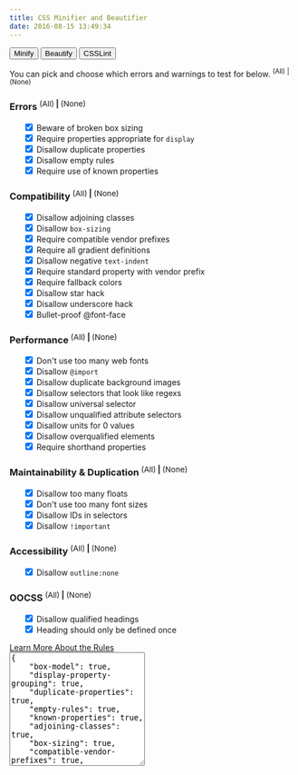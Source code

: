 ```yaml
---
title: CSS Minifier and Beautifier
date: 2016-08-15 13:49:34
---
```


<script src="/libraries/lib/codemirror.js"></script>

<link rel="stylesheet" href="/libraries/lib/codemirror.css">

<script src="/libraries/mode/css/css.js"></script>

<script src="/libraries/csslint.js"></script>

<script src="/libraries/shift-array.js"></script>

<script src="/libraries/common.js"></script>

<script type="text/javascript">
// TODO: is this a bad idea?
HTMLCollection.prototype.forEach = Array.prototype.forEach;
NodeList.prototype.forEach = Array.prototype.forEach;

window.onload = function() {

  function minify(str) {
    return str
      .replace(/\/\*([^*]|[\r\n]|(\*+([^*/]|[\r\n])))*\*+\//g,"") // comments
      .replace(/\s{1,}/g,' ')
      .replace(/\{\s{1,}/g,"{")
      .replace(/\}\s{1,}/g,"}")
      .replace(/\;\s{1,}/g,";")
      .replace(/\/\*\s{1,}/g,"/*")
      .replace(/\*\/\s{1,}/g,"*/");
  }
  function beautify(text) {
    var ar = text.replace(/\s{1,}/g,' ')
            .replace(/\{/g,"{~::~")
            .replace(/\}/g,"~::~}~::~")
            .replace(/\;/g,";~::~")
            .replace(/\/\*/g,"~::~/*")
            .replace(/\*\//g,"*/~::~")
            .replace(/~::~\s{0,}~::~/g,"~::~")
            .split('~::~'),
        len = ar.length,
        deep = 0,
        str = '',
        ix = 0;//,
        //shift = step ? createShiftArr(step) : this.shift;

    for(ix=0;ix<len;ix++) {

        if( /\{/.exec(ar[ix]))  {
            str += shift[deep++]+ar[ix];
        } else
        if( /\}/.exec(ar[ix]))  {
            str += shift[--deep]+ar[ix];
        } else
        if( /\*\\/.exec(ar[ix]))  {
            str += shift[deep]+ar[ix];
        }
        else {
            str += shift[deep]+ar[ix];
        }
    }
    return str.replace(/^\n{1,}/,'');
  }
  window.myCodeMirror = CodeMirror(document.getElementById('textfield'), {
    value: "/* CSS example from http://www.w3schools.com/css/tryit.asp?filename=trycss_border-width */\n/*\nvkBeautify used under the MIT license:\n\nThe MIT License (MIT)\n\nCopyright (c) 2013 Vadim Kiryukhin\n\nPermission is hereby granted, free of charge, to any person obtaining a copy of\nthis software and associated documentation files (the \"Software\"), to deal in\nthe Software without restriction, including without limitation the rights to\nuse, copy, modify, merge, publish, distribute, sublicense, and/or sell copies of\nthe Software, and to permit persons to whom the Software is furnished to do so,\nsubject to the following conditions:\n\nThe above copyright notice and this permission notice shall be included in all\ncopies or substantial portions of the Software.\n*/\np.one {\n    border-style: solid;\n    border-width: 5px;\n}\n\np.two {\n    border-style: solid;\n    border-width: medium;\n}\n\np.three {\n    border-style: dotted;\n    border-width: 2px;\n}\n\np.four {\n    border-style: dotted;\n    border-width: thick;\n}\n\np.five {\n    border-style: double;\n    border-width: 15px;\n}\n\np.six {\n    border-style: double;\n    border-width: thick;\n}\n\np.seven {\n    border-style: solid;\n    border-width: 2px 10px 4px 20px;\n}",
    mode:  "css",
    lineWrapping: true,
    lineNumbers: true
  });

  // Minify
  document.getElementById('do-min').onclick = makeFunc(minify, 'Could not minify: ');
  // Beautify
  document.getElementById('do-bt').onclick = makeFunc(beautify, 'Could not beautify: ');
  // Lint
  document.getElementById('do-lint').onclick = makeFunc(function(text) {
    var options = JSON.parse(document.getElementById('csslint-rules').textContent);
    var output = CSSLint.verify(text, options);
    var errors = output.messages;
    if (errors.length === 0) return text;
    var errText = [];
    for (var i = errors.length - 1; i >= 0; i--) {
      errText.push(errors[i].line + ':' + errors[i].col + ' - ' + errors[i].type + ': ' + errors[i].message);
    }

    outputText(errText.join('<br>'));

    return text;
  }, 'Could not run CSSLint: ');

  // CSSLint select buttons
  document.getElementsByClassName('groupSelectAll').forEach(function(el) {
	el.onclick = function() {
		this.parentElement.parentElement.parentElement.querySelectorAll('input[type="checkbox"]').forEach(function(v) {
			v.checked = true;
		});
	}
  });
  document.getElementsByClassName('groupSelectNone').forEach(function(el) {
	el.onclick = function() {
		this.parentElement.parentElement.parentElement.querySelectorAll('input[type="checkbox"]').forEach(function(v) {
			v.checked = false;
		});
	}
  });
  document.getElementsByClassName('globalSelectAll').forEach(function(el) {
	el.onclick = function() {
		document.querySelectorAll('input[type="checkbox"]').forEach(function(v) {
			v.checked = true;
		});
	}
  });
  document.getElementsByClassName('globalSelectNone').forEach(function(el) {
	el.onclick = function() {
		document.querySelectorAll('input[type="checkbox"]').forEach(function(v) {
			v.checked = false;
		});
	}
  });
};
</script>

<style type="text/css">
.CodeMirror { /* not at all stolen from http://jsbeautifier.org/ */
    border: 1px solid #ccc;
    height: 450px;
    font-size: 90%;
    margin-bottom: 6px;
    background: white;
}
.groupSelectAll:hover, .groupSelectNone:hover, .globalSelectAll:hover, .globalSelectNone:hover {
	cursor: pointer;
	text-decoration: none;
}
.groupSelectAll, .groupSelectNone, .globalSelectAll, .globalSelectNone {
    font-weight: normal;
}
.optionsList {
	list-style-type: none !important;
}
</style>

<button class="submit" id="do-min">Minify</button> <button class="submit" id="do-bt">Beautify</button> <button class="submit" id="do-lint">CSSLint</button>

<div id="textfield"></div>

<div id="lint-output" style="display: none !important;">placeholder text, this should not be visible</div>

<div class="btnDrop">
    <p class="summary mvm pvn">You can pick and choose which errors and warnings to test for below. <sup><a class="globalSelectAll">(All)</a> | <a class="globalSelectNone">(None)</a></sup></p>
    <div class="line">
        <div class="unit size1of3">
            <h3>Errors <sup><a class="groupSelectAll">(All)</a> | <a class="groupSelectNone">(None)</a></sup></h3>
            <ul class="optionsList">
                <li><label><input name="box-model" checked="" type="checkbox">&nbsp;Beware of broken box sizing</label></li>
                <li><label><input name="display-property-grouping" checked="" type="checkbox">&nbsp;Require properties appropriate for <code>display</code></label></li>
                <li><label><input name="duplicate-properties" checked="" type="checkbox">&nbsp;Disallow duplicate properties</label></li>
                <li><label><input name="empty-rules" checked="" type="checkbox">&nbsp;Disallow empty rules</label></li>
                <li><label><input name="known-properties" checked="" type="checkbox">&nbsp;Require use of known properties</label></li>
            </ul>
        </div>
        <div class="unit size1of3">
            <h3>Compatibility <sup><a class="groupSelectAll">(All)</a> | <a class="groupSelectNone">(None)</a></sup></h3>
            <ul class="optionsList">
                <li><label><input name="adjoining-classes" checked="" type="checkbox">&nbsp;Disallow adjoining classes</label></li>
                <li><label><input name="box-sizing" checked="" type="checkbox">&nbsp;Disallow <code>box-sizing</code></label></li>
                <li><label><input name="compatible-vendor-prefixes" checked="" type="checkbox">&nbsp;Require compatible vendor prefixes</label></li>
                <li><label><input name="gradients" checked="" type="checkbox">&nbsp;Require all gradient definitions</label></li>
                <li><label><input name="text-indent" checked="" type="checkbox">&nbsp;Disallow negative <code>text-indent</code></label></li>
                <li><label><input name="vendor-prefix" checked="" type="checkbox">&nbsp;Require standard property with vendor prefix</label></li>
                <li><label><input name="fallback-colors" checked="" type="checkbox">&nbsp;Require fallback colors</label></li>
                <li><label><input name="star-property-hack" checked="" type="checkbox">&nbsp;Disallow star hack</label></li>
                <li><label><input name="underscore-property-hack" checked="" type="checkbox">&nbsp;Disallow underscore hack</label></li>
                <li><label><input name="bulletproof-font-face" checked="" type="checkbox">&nbsp;Bullet-proof @font-face</label></li>
            </ul>
        </div>
        <div class="unit size1of3 lastUnit">
            <h3>Performance <sup><a class="groupSelectAll">(All)</a> | <a class="groupSelectNone">(None)</a></sup></h3>
            <ul class="optionsList">
                <li><label><input name="font-faces" checked="" type="checkbox">&nbsp;Don't use too many web fonts</label></li>
                <li><label><input name="import" checked="" type="checkbox">&nbsp;Disallow <code>@import</code></label></li>
                <li><label><input name="duplicate-background-images" checked="" type="checkbox">&nbsp;Disallow duplicate background images</label></li>
                <li><label><input name="regex-selectors" checked="" type="checkbox">&nbsp;Disallow selectors that look like regexs</label></li>
                <li><label><input name="universal-selector" checked="" type="checkbox">&nbsp;Disallow universal selector</label></li>
                <li><label><input name="unqualified-attributes" checked="" type="checkbox">&nbsp;Disallow unqualified attribute selectors</label></li>
                <li><label><input name="zero-units" checked="" type="checkbox">&nbsp;Disallow units for 0 values</label></li>
                <li><label><input name="overqualified-elements" checked="" type="checkbox">&nbsp;Disallow overqualified elements</label></li>
                <li><label><input name="shorthand" checked="" type="checkbox">&nbsp;Require shorthand properties</label></li>
            </ul>
        </div>
    </div>
    <div class="line">
        <div class="unit size1of3">
            <h3>Maintainability &amp; Duplication <sup><a class="groupSelectAll">(All)</a> | <a class="groupSelectNone">(None)</a></sup></h3>
            <ul class="optionsList">
                <li><label><input name="floats" checked="" type="checkbox">&nbsp;Disallow too many floats</label></li>
                <li><label><input name="font-sizes" checked="" type="checkbox">&nbsp;Don't use too many font sizes</label></li>
                <li><label><input name="ids" checked="" type="checkbox">&nbsp;Disallow IDs in selectors</label></li>
                <li><label><input name="important" checked="" type="checkbox">&nbsp;Disallow <code>!important</code></label></li>
            </ul>
        </div>
        <div class="unit size1of3">
            <h3>Accessibility <sup><a class="groupSelectAll">(All)</a> | <a class="groupSelectNone">(None)</a></sup></h3>
            <ul class="optionsList">
                <li><label><input name="outline-none" checked="" type="checkbox">&nbsp;Disallow <code>outline:none</code></label></li>
            </ul>
        </div>
        <div class="unit size1of3 lastUnit">
            <h3>OOCSS <sup><a class="groupSelectAll">(All)</a> | <a class="groupSelectNone">(None)</a></sup></h3>
            <ul class="optionsList">
                <li><label><input name="qualified-headings" checked="" type="checkbox">&nbsp;Disallow qualified headings</label></li>
                <li><label><input name="unique-headings" checked="" type="checkbox">&nbsp;Heading should only be defined once</label></li>
            </ul>
        </div>
    </div>
    <a class="right" href="https://github.com/CSSLint/csslint/wiki/Rules">Learn More About the Rules</a>
</div>

<textarea id="csslint-rules" style="width: 47.48%; height: 15em; resize: vertical;">
{
	"box-model": true,
	"display-property-grouping": true,
	"duplicate-properties": true,
	"empty-rules": true,
	"known-properties": true,
	"adjoining-classes": true,
	"box-sizing": true,
	"compatible-vendor-prefixes": true,
	"gradients": true,
	"text-indent": true,
	"vendor-prefix": true,
	"fallback-colors": true,
	"star-property-hack": true,
	"underscore-property-hack": true,
	"bulletproof-font-face": true,
	"font-faces": true,
	"import": true,
	"duplicate-background-images": true,
	"regex-selectors": true,
	"universal-selector": true,
	"unqualified-attributes": true,
	"zero-units": true,
	"overqualified-elements": true,
	"shorthand": true,
	"floats": true,
	"font-sizes": true,
	"ids": false,
	"important": false,
	"outline-none": true,
	"qualified-headings": true,
	"unique-headings": true
}
</textarea>